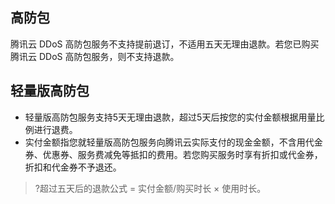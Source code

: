 ## 高防包
腾讯云 DDoS 高防包服务不支持提前退订，不适用五天无理由退款。若您已购买 腾讯云 DDoS 高防包服务，则不支持退款。

## 轻量版高防包
- 轻量版高防包服务支持5天无理由退款，超过5天后按您的实付金额根据用量比例进行退费。
- 实付金额指您就轻量版高防包服务向腾讯云实际支付的现金金额，不含用代金券、优惠券、服务费减免等抵扣的费用。若您购买服务时享有折扣或代金券，折扣和代金券不予退还。

>?超过五天后的退款公式 = 实付金额/购买时长 × 使用时长。

